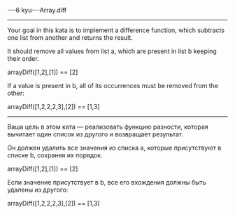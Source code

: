 ---6 kyu---Array.diff

---

Your goal in this kata is to implement a difference function, which subtracts one list from another and returns the result.

It should remove all values from list a, which are present in list b keeping their order.

arrayDiff([1,2],[1]) == [2]

If a value is present in b, all of its occurrences must be removed from the other:

arrayDiff([1,2,2,2,3],[2]) == [1,3]

---

Ваша цель в этом ката — реализовать функцию разности, которая вычитает один список из другого и возвращает результат.

Он должен удалить все значения из списка a, которые присутствуют в списке b, сохраняя их порядок.

arrayDiff([1,2],[1]) == [2]

Если значение присутствует в b, все его вхождения должны быть удалены из другого:

arrayDiff([1,2,2,2,3],[2]) == [1,3]
